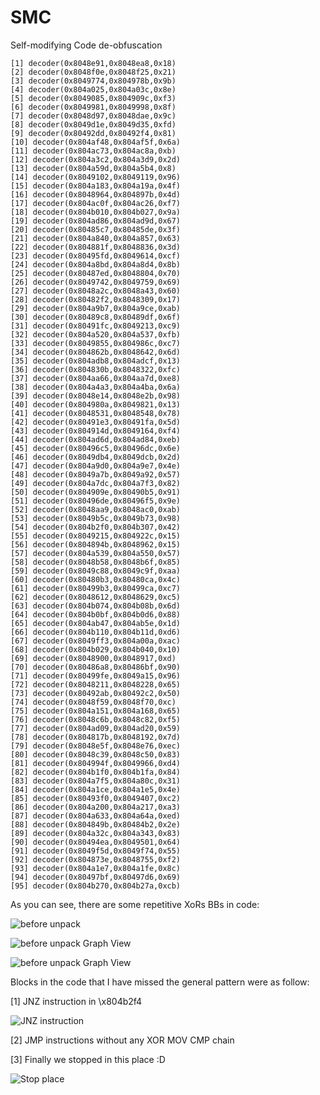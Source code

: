 # SMC
Self-modifying Code de-obfuscation

```
[1] decoder(0x8048e91,0x8048ea8,0x18)
[2] decoder(0x8048f0e,0x8048f25,0x21)
[3] decoder(0x8049774,0x804978b,0x9b)
[4] decoder(0x804a025,0x804a03c,0x8e)
[5] decoder(0x8049085,0x804909c,0xf3)
[6] decoder(0x8049981,0x8049998,0x8f)
[7] decoder(0x8048d97,0x8048dae,0x9c)
[8] decoder(0x8049d1e,0x8049d35,0xfd)
[9] decoder(0x80492dd,0x80492f4,0x81)
[10] decoder(0x804af48,0x804af5f,0x6a)
[11] decoder(0x804ac73,0x804ac8a,0xb)
[12] decoder(0x804a3c2,0x804a3d9,0x2d)
[13] decoder(0x804a59d,0x804a5b4,0x8)
[14] decoder(0x8049102,0x8049119,0x96)
[15] decoder(0x804a183,0x804a19a,0x4f)
[16] decoder(0x8048964,0x804897b,0x4d)
[17] decoder(0x804ac0f,0x804ac26,0xf7)
[18] decoder(0x804b010,0x804b027,0x9a)
[19] decoder(0x804ad86,0x804ad9d,0x67)
[20] decoder(0x80485c7,0x80485de,0x3f)
[21] decoder(0x804a840,0x804a857,0x63)
[22] decoder(0x804881f,0x8048836,0x3d)
[23] decoder(0x80495fd,0x8049614,0xcf)
[24] decoder(0x804a8bd,0x804a8d4,0x8b)
[25] decoder(0x80487ed,0x8048804,0x70)
[26] decoder(0x8049742,0x8049759,0x69)
[27] decoder(0x8048a2c,0x8048a43,0x60)
[28] decoder(0x80482f2,0x8048309,0x17)
[29] decoder(0x804a9b7,0x804a9ce,0xab)
[30] decoder(0x80489c8,0x80489df,0x6f)
[31] decoder(0x80491fc,0x8049213,0xc9)
[32] decoder(0x804a520,0x804a537,0xfb)
[33] decoder(0x8049855,0x804986c,0xc7)
[34] decoder(0x804862b,0x8048642,0x6d)
[35] decoder(0x804adb8,0x804adcf,0x13)
[36] decoder(0x804830b,0x8048322,0xfc)
[37] decoder(0x804aa66,0x804aa7d,0xe8)
[38] decoder(0x804a4a3,0x804a4ba,0x6a)
[39] decoder(0x8048e14,0x8048e2b,0x98)
[40] decoder(0x804980a,0x8049821,0x13)
[41] decoder(0x8048531,0x8048548,0x78)
[42] decoder(0x80491e3,0x80491fa,0x5d)
[43] decoder(0x804914d,0x8049164,0xf4)
[44] decoder(0x804ad6d,0x804ad84,0xeb)
[45] decoder(0x80496c5,0x80496dc,0x6e)
[46] decoder(0x8049db4,0x8049dcb,0x2d)
[47] decoder(0x804a9d0,0x804a9e7,0x4e)
[48] decoder(0x8049a7b,0x8049a92,0x57)
[49] decoder(0x804a7dc,0x804a7f3,0x82)
[50] decoder(0x804909e,0x80490b5,0x91)
[51] decoder(0x80496de,0x80496f5,0x9e)
[52] decoder(0x8048aa9,0x8048ac0,0xab)
[53] decoder(0x8049b5c,0x8049b73,0x98)
[54] decoder(0x804b2f0,0x804b307,0x42)
[55] decoder(0x8049215,0x804922c,0x15)
[56] decoder(0x804894b,0x8048962,0x15)
[57] decoder(0x804a539,0x804a550,0x57)
[58] decoder(0x8048b58,0x8048b6f,0x85)
[59] decoder(0x8049c88,0x8049c9f,0xaa)
[60] decoder(0x80480b3,0x80480ca,0x4c)
[61] decoder(0x80499b3,0x80499ca,0xc7)
[62] decoder(0x8048612,0x8048629,0xc5)
[63] decoder(0x804b074,0x804b08b,0x6d)
[64] decoder(0x804b0bf,0x804b0d6,0x88)
[65] decoder(0x804ab47,0x804ab5e,0x1d)
[66] decoder(0x804b110,0x804b11d,0xd6)
[67] decoder(0x8049ff3,0x804a00a,0xac)
[68] decoder(0x804b029,0x804b040,0x10)
[69] decoder(0x8048900,0x8048917,0xd)
[70] decoder(0x80486a8,0x80486bf,0x90)
[71] decoder(0x80499fe,0x8049a15,0x96)
[72] decoder(0x8048211,0x8048228,0x65)
[73] decoder(0x80492ab,0x80492c2,0x50)
[74] decoder(0x8048f59,0x8048f70,0xc)
[75] decoder(0x804a151,0x804a168,0x65)
[76] decoder(0x8048c6b,0x8048c82,0xf5)
[77] decoder(0x804ad09,0x804ad20,0x59)
[78] decoder(0x804817b,0x8048192,0x7d)
[79] decoder(0x8048e5f,0x8048e76,0xec)
[80] decoder(0x8048c39,0x8048c50,0x83)
[81] decoder(0x804994f,0x8049966,0xd4)
[82] decoder(0x804b1f0,0x804b1fa,0x84)
[83] decoder(0x804a7f5,0x804a80c,0x31)
[84] decoder(0x804a1ce,0x804a1e5,0x4e)
[85] decoder(0x80493f0,0x8049407,0xc2)
[86] decoder(0x804a200,0x804a217,0xa3)
[87] decoder(0x804a633,0x804a64a,0xed)
[88] decoder(0x804849b,0x80484b2,0x2e)
[89] decoder(0x804a32c,0x804a343,0x83)
[90] decoder(0x80494ea,0x8049501,0x64)
[91] decoder(0x8049f5d,0x8049f74,0x55)
[92] decoder(0x804873e,0x8048755,0xf2)
[93] decoder(0x804a1e7,0x804a1fe,0x8c)
[94] decoder(0x80497bf,0x80497d6,0x69)
[95] decoder(0x804b270,0x804b27a,0xcb)
```


As you can see, there are some repetitive XoRs BBs in code:


![before unpack](https://raw.githubusercontent.com/pwnslinger/SMC/master/res/Before_unpack.PNG)


![before unpack Graph View](https://raw.githubusercontent.com/pwnslinger/SMC/master/res/GView_before_unpack.PNG)


![before unpack Graph View](https://raw.githubusercontent.com/pwnslinger/SMC/master/res/Gview_after-unpack.PNG)

Blocks in the code that I have missed the general pattern were as follow:

[1] JNZ instruction in \x804b2f4

![JNZ instruction](https://raw.githubusercontent.com/pwnslinger/SMC/master/res/JNZ_inst.PNG)

[2] JMP instructions without any XOR MOV CMP chain

[3] Finally we stopped in this place :D

![Stop place](https://raw.githubusercontent.com/pwnslinger/SMC/master/res/INT_0x80.PNG)
